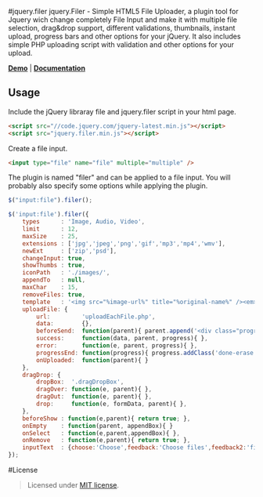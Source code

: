 #jquery.filer
jquery.Filer - Simple HTML5 File Uploader, a plugin tool for Jquery wich change completely File Input and make it with multiple file selection, drag&drop support, different validations, thumbnails, instant upload, progress bars and other options for your jQuery. It also includes simple PHP uploading script with validation and other options for your upload.

<b><a href="http://creativedream.net/jquery.filer/#demos" target="blank">Demo</a></b> | <b><a href="http://creativedream.net/jquery.filer/#documentation" target="blank">Documentation</a></b>

Usage
-----

Include the jQuery libraray file and jquery.filer script in your html page.
~~~~ html
<script src="//code.jquery.com/jquery-latest.min.js"></script>
<script src="jquery.filer.min.js"></script>
~~~~
Create a file input.
~~~~ html
<input type="file" name="file" multiple="multiple" />
~~~~
The plugin is named "filer" and can be applied to a file input. You will probably also specify some options while applying the plugin.
~~~~ javascript
$("input:file").filer();

$('input:file').filer({
    types      : 'Image, Audio, Video',
    limit      : 12,
    maxSize    : 25,
    extensions : ['jpg','jpeg','png','gif','mp3','mp4','wmv'],
    newExt     : ['zip','psd'],
    changeInput: true,
    showThumbs : true,
    iconPath   : './images/',
    appendTo   : null,
    maxChar    : 15,
    removeFiles: true,
    template   : '<img src="%image-url%" title="%original-name%" /><em>%title%</em> %remove-icon%',
    uploadFile: {
        url:         'uploadEachFile.php',
        data:        {},
        beforeSend:  function(parent){ parent.append('<div class="progress-bar" />'); },
        success:     function(data, parent, progress){ },
        error:       function(e, parent, progress){ },
        progressEnd: function(progress){ progress.addClass('done-erase'); },
        onUploaded:  function(parent){ }
    },
    dragDrop: {
        dropBox:  '.dragDropBox',
        dragOver: function(e, parent){ },
        dragOut:  function(e, parent){ },
        drop:     function(e, formData, parent){ },
    },
    beforeShow : function(e,parent){ return true; },
    onEmpty    : function(parent, appendBox){ }
    onSelect   : function(e,parent,appendBox){ },
    onRemove   : function(e,parent){ return true; },
    inputText  : {choose:'Choose',feedback:'Choose files',feedback2:'files were chosen',feedback3:'No file chosen'}
});
~~~~

#License

> Licensed under <a href="http://opensource.org/licenses/MIT">MIT license</a>.
